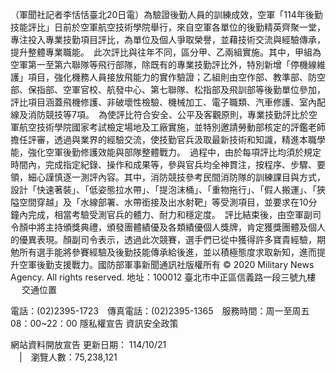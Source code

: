 （軍聞社記者李恬恬臺北20日電）為驗證後勤人員的訓練成效，空軍「114年後勤技能評比」日前於空軍航空技術學院舉行，來自空軍各單位的後勤精英齊聚一堂，專注投入專業技勤項目評比，為單位及個人爭取榮譽，並藉技術交流與經驗傳承，提升整體專業職能。　此次評比與往年不同，區分甲、乙兩組實施。其中，甲組為空軍第一至第六聯隊等飛行部隊，除既有的專業技勤評比外，特別新增「停機線維護」項目，強化機務人員接放飛能力的實作驗證；乙組則由空作部、教準部、防空部、保指部、空軍官校、航發中心、第七聯隊、松指部及飛訓部等後勤單位參加，評比項目涵蓋飛機修護、非破壞性檢驗、機械加工、電子職類、汽車修護、室內配線及消防競技等7項。　為使評比符合安全、公平及客觀原則，專業技勤評比於空軍航空技術學院國家考試檢定場地及工廠實施，並特別邀請勞動部核定的評鑑老師擔任評審，透過與業界的經驗交流，使技勤官兵汲取最新技術和知識，精進本職學能，強化空軍後勤修護效能與部隊整體戰力。　過程中，由於每項評比均須於規定時間內，完成指定紀錄、操作和成果等，參與官兵均全神貫注，按程序、步驟、要領，細心謹慎逐一測評內容。其中，消防競技參考民間消防隊的訓練課目與方式，設計「快速著裝」、「低姿態拉水帶」、「提泡沫桶」、「重物拖行」、「假人搬運」、「狹隘空間穿越」及「水線部署、水帶銜接及出水射靶」等受測項目，並要求在10分鐘內完成，相當考驗受測官兵的體力、耐力和穩定度。　評比結束後，由空軍副司令顏中將主持頒獎典禮，頒發團體績優及各類績優個人獎牌，肯定獲獎團體及個人的優異表現。顏副司令表示，透過此次競賽，選手們已從中獲得許多寶貴經驗，期勉所有選手能將參賽經驗及後勤技能傳承給後進，並以積極態度求取新知，進而提升空軍後勤支援戰力。國防部軍事新聞通訊社版權所有 © 2020 Military News Agency. All rights reserved.
地址：100012 臺北市中正區信義路一段三號九樓
               
              交通位置

電話：(02)2395-1723 傳真電話：(02)2395-1365 服務時間：周一至周五08：00~22：00
隱私權宣告
資訊安全政策
            
網站資料開放宣告
更新日期：
114/10/21            
             | 瀏覽人數：75,238,121